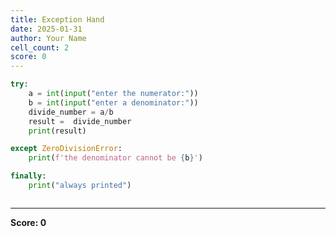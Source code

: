 ```yaml
---
title: Exception Hand
date: 2025-01-31
author: Your Name
cell_count: 2
score: 0
---
```


```python
try:
    a = int(input("enter the numerator:")) 
    b = int(input("enter a denominator:"))
    divide_number = a/b
    result =  divide_number
    print(result)

except ZeroDivisionError:
    print(f'the denominator cannot be {b}')

finally:
    print("always printed")
```


```python

```


---
**Score: 0**

